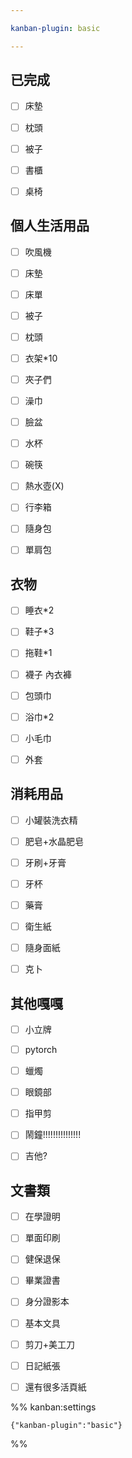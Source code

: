 ```yaml
---

kanban-plugin: basic

---
```


## 已完成

- [ ] 床墊
- [ ] 枕頭
- [ ] 被子
- [ ] 書櫃
- [ ] 桌椅


## 個人生活用品

- [ ] 吹風機
- [ ] 床墊
- [ ] 床單
- [ ] 被子
- [ ] 枕頭
- [ ] 衣架*10
- [ ] 夾子們
- [ ] 澡巾
- [ ] 臉盆
- [ ] 水杯
- [ ] 碗筷
- [ ] 熱水壺(X)
- [ ] 行李箱
- [ ] 隨身包
- [ ] 單肩包


## 衣物

- [ ] 睡衣*2
- [ ] 鞋子*3
- [ ] 拖鞋*1
- [ ] 襪子 內衣褲
- [ ] 包頭巾
- [ ] 浴巾*2
- [ ] 小毛巾
- [ ] 外套


## 消耗用品

- [ ] 小罐裝洗衣精
- [ ] 肥皂+水晶肥皂
- [ ] 牙刷+牙膏
- [ ] 牙杯
- [ ] 藥膏
- [ ] 衛生紙
- [ ] 隨身面紙
- [ ] 克卜


## 其他嘎嘎

- [ ] 小立牌
- [ ] pytorch
- [ ] 蠟燭
- [ ] 眼鏡部
- [ ] 指甲剪
- [ ] 鬧鐘!!!!!!!!!!!!!!!
- [ ] 吉他?


## 文書類

- [ ] 在學證明
- [ ] 單面印刷
- [ ] 健保退保
- [ ] 畢業證書
- [ ] 身分證影本
- [ ] 基本文具
- [ ] 剪刀+美工刀
- [ ] 日記紙張
- [ ] 還有很多活頁紙




%% kanban:settings
```
{"kanban-plugin":"basic"}
```
%%